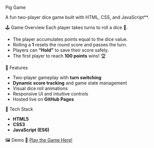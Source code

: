 Pig Game

A fun two-player dice game built with HTML, CSS, and JavaScript**.

🕹️ Game Overview
Each player takes turns to roll a dice 🎲.  
- The player accumulates points equal to the dice value.  
- Rolling a **1** resets the round score and passes the turn.  
- Players can **“Hold”** to save their score safely.  
- The first player to reach **100 points** wins! 🏆

🚀 Features
- Two-player gameplay with **turn switching**
- **Dynamic score tracking** and game state management
- Visual dice roll animations
- Responsive UI and intuitive controls
- Hosted live on **GitHub Pages**

🧠 Tech Stack
- **HTML5**
- **CSS3**
- **JavaScript (ES6)**

🖼️ Demo
🔗 [Play the Game Here!](https://manraj110.github.io/PigGame/)
